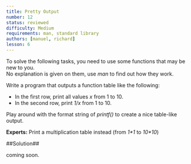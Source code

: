 ```yaml
---
title: Pretty Output
number: 12
status: reviewed
difficulty: Medium
requirements: man, standard library
authors: [manuel, richard]
lesson: 6
---
```


To solve the following tasks, you need to use some functions that may be new to you.  
No explanation is given on them, use *man* to find out how they work.  
  

Write a program that outputs a function table like the following:

 * In the first row, print all values *x* from 1 to 10.
 * In the second row, print *1/x* from 1 to 10.

Play around with the format string of *printf()* to create a nice table-like output.

**Experts:** Print a multiplication table instead (from *1\*1* to *10\*10*)

##Solution##

coming soon.

<!--

    #include <stdio.h>

    int main(void) {
        printf("x   |");

        for (int i = 1; i <= 10; i++)
            printf("%5d    |", i);

        printf("\n");
        printf("---------------------------------------------------------------------------------------------------------\n");
        printf("1/x |");

        for (int i = 1; i <= 10; i++)
            printf(" %5.2f   |", 1.0 / i);

        printf("\n");

        return 0;
    }

**Experts:**


    #include <stdio.h>

    int main(void) {

        printf("%4c  |", ' ');

        for (int i = 1; i <= 10; i++)
            printf("%4d  |", i);

        printf("\n-----------------------------------------------------------------------------\n");

        for (int i = 1; i <= 10; i++) {
            printf("%4d  |", i);
            for(int j = 1; j <= 10; j++)
                printf("%4d  |", i * j);
            printf("\n");
        }

        return 0;
    }


-->
